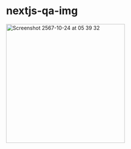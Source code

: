 # nextjs-qa-img

<img width="323" alt="Screenshot 2567-10-24 at 05 39 32" src="https://github.com/user-attachments/assets/d5c7037b-13b7-4932-9c40-351914ff50db">

